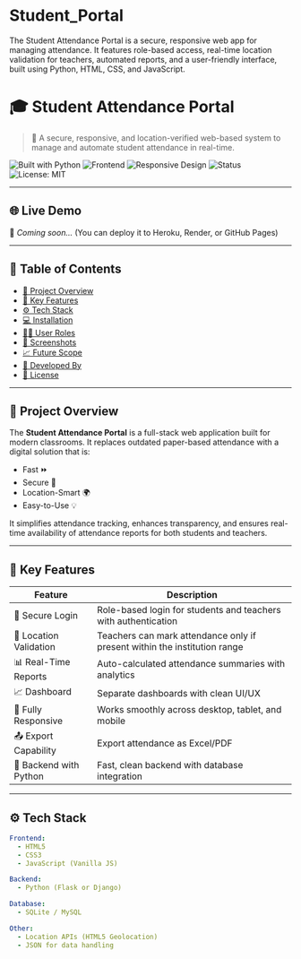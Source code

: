 # Student_Portal
The Student Attendance Portal is a secure, responsive web app for managing attendance. It features role-based access, real-time location validation for teachers, automated reports, and a user-friendly interface, built using Python, HTML, CSS, and JavaScript.
# 🎓 Student Attendance Portal

> 📍 A secure, responsive, and location-verified web-based system to manage and automate student attendance in real-time.

![Built with Python](https://img.shields.io/badge/Backend-Python-blue)
![Frontend](https://img.shields.io/badge/Frontend-HTML%2FCSS%2FJS-orange)
![Responsive Design](https://img.shields.io/badge/Design-Responsive-brightgreen)
![Status](https://img.shields.io/badge/Project-Active-success)
![License: MIT](https://img.shields.io/badge/License-MIT-lightgrey)

---

## 🌐 Live Demo

🔗 *Coming soon...* (You can deploy it to Heroku, Render, or GitHub Pages)

---

## 📖 Table of Contents

- [📌 Project Overview](#-project-overview)
- [🚀 Key Features](#-key-features)
- [⚙️ Tech Stack](#️-tech-stack)
- [💻 Installation](#-installation)
- [🧑‍💻 User Roles](#-user-roles)
- [📸 Screenshots](#-screenshots)
- [📈 Future Scope](#-future-scope)
- [🙌 Developed By](#-developed-by)
- [📄 License](#-license)

---

## 📌 Project Overview

The **Student Attendance Portal** is a full-stack web application built for modern classrooms. It replaces outdated paper-based attendance with a digital solution that is:

- Fast ⏩  
- Secure 🔐  
- Location-Smart 🌍  
- Easy-to-Use 💡

It simplifies attendance tracking, enhances transparency, and ensures real-time availability of attendance reports for both students and teachers.

---

## 🚀 Key Features

| Feature                         | Description                                                                 |
|---------------------------------|-----------------------------------------------------------------------------|
| 🔐 Secure Login                 | Role-based login for students and teachers with authentication              |
| 📍 Location Validation          | Teachers can mark attendance only if present within the institution range  |
| 📊 Real-Time Reports            | Auto-calculated attendance summaries with analytics                        |
| 📈 Dashboard                    | Separate dashboards with clean UI/UX                                       |
| 📱 Fully Responsive             | Works smoothly across desktop, tablet, and mobile                          |
| 📤 Export Capability            | Export attendance as Excel/PDF                                             |
| 💾 Backend with Python          | Fast, clean backend with database integration                              |

---

## ⚙️ Tech Stack

```yaml
Frontend:
  - HTML5
  - CSS3
  - JavaScript (Vanilla JS)

Backend:
  - Python (Flask or Django)

Database:
  - SQLite / MySQL

Other:
  - Location APIs (HTML5 Geolocation)
  - JSON for data handling
